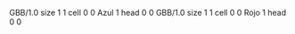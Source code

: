 <gs-board> GBB/1.0
size 1 1
cell 0 0 Azul 1 
head 0 0
 </gs-board>
<gs-board> GBB/1.0
size 1 1
cell 0 0 Rojo 1 
head 0 0
 </gs-board>